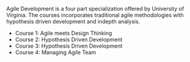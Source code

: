 Agile Development is a four part specialization offered by University of Virginia.
The courses incorporates traditional agile methodologies with hypothesis driven development and indepth analysis. 

* Course 1: Agile meets Design Thinking
* Course 2: Hypothesis Driven Development
* Course 3: Hypothesis Driven Development
* Course 4: Managing Agile Team
